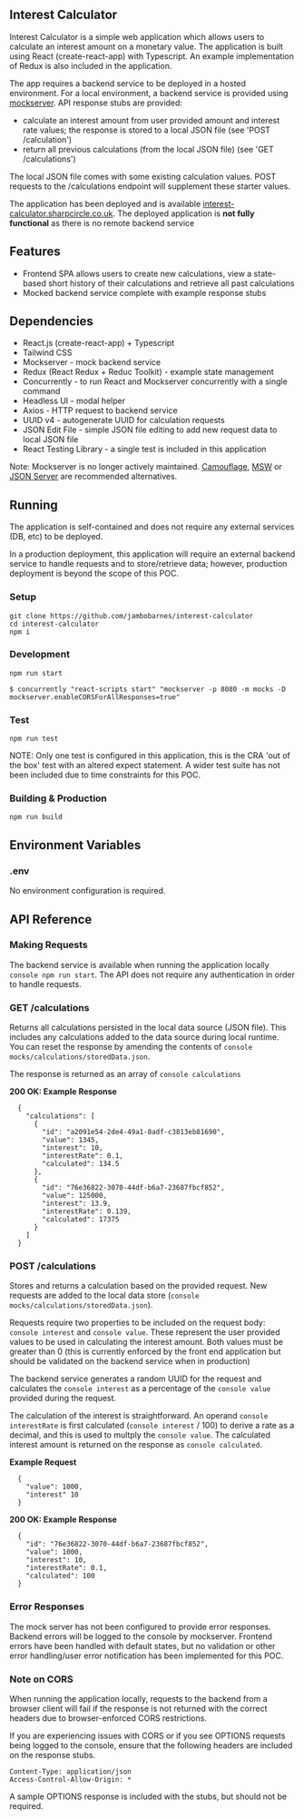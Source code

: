 ## Interest Calculator

Interest Calculator is a simple web application which allows users to calculate an interest amount on a monetary value. The application is built using React (create-react-app) with Typescript. An example implementation of Redux is also included in the application.

The app requires a backend service to be deployed in a hosted environment. For a local environment, a backend service is provided using [mockserver](https://www.npmjs.com/package/mockserver). API response stubs are provided:
- calculate an interest amount from user provided amount and interest rate values; the response is stored to a local JSON file (see 'POST /calculation')
- return all previous calculations (from the local JSON file) (see 'GET /calculations')

The local JSON file comes with some existing calculation values. POST requests to the /calculations endpoint will supplement these starter values.

The application has been deployed and is available [interest-calculator.sharpcircle.co.uk](http://interest-calculator.sharpcircle.co.uk/). The deployed application is **not fully functional** as there is no remote backend service

## Features
- Frontend SPA allows users to create new calculations, view a state-based short history of their calculations and retrieve all past calculations
- Mocked backend service complete with example response stubs

## Dependencies 
- React.js (create-react-app) + Typescript
- Tailwind CSS
- Mockserver - mock backend service
- Redux (React Redux + Reduc Toolkit) - example state management
- Concurrently - to run React and Mockserver concurrently with a single command
- Headless UI - modal helper
- Axios - HTTP request to backend service
- UUID v4 - autogenerate UUID for calculation requests
- JSON Edit File - simple JSON file editing to add new request data to local JSON file
- React Testing Library - a single test is included in this application

Note: Mockserver is no longer actively maintained. [Camouflage](https://github.com/testinggospels/camouflage), [MSW](https://www.npmjs.com/package/msw) or [JSON Server](https://github.com/typicode/json-server) are recommended alternatives.

  
## Running
The application is self-contained and does not require any external services (DB, etc) to be deployed.

In a production deployment, this application will require an external backend service to handle requests and to store/retrieve data; however, production deployment is beyond the scope of this POC.

### Setup 
```console
git clone https://github.com/jambobarnes/interest-calculator
cd interest-calculator
npm i
```

### Development 
```console
npm run start

$ concurrently "react-scripts start" "mockserver -p 8080 -m mocks -D mockserver.enableCORSForAllResponses=true"

```

### Test
```console
npm run test
```

NOTE: Only one test is configured in this application, this is the CRA 'out of the box' test with an altered expect statement. A wider test suite has not been included due to time constraints for this POC.


### Building & Production 
```console
npm run build
```

## Environment Variables
### .env
No environment configuration is required.

## API Reference
### Making Requests
The backend service is available when running the application locally `console npm run start`. The API does not require any authentication in order to handle requests.



### GET /calculations
Returns all calculations persisted in the local data source (JSON file). This includes any calculations added to the data source during local runtime. You can reset the response by amending the contents of `console mocks/calculations/storedData.json`.

The response is returned as an array of `console calculations`

**200 OK: Example Response**
```console
  {
    "calculations": [
      {
        "id": "a2091e54-2de4-49a1-8adf-c3813eb81690",
        "value": 1345,
        "interest": 10,
        "interestRate": 0.1,
        "calculated": 134.5
      },
      {
        "id": "76e36822-3070-44df-b6a7-23687fbcf852",
        "value": 125000,
        "interest": 13.9,
        "interestRate": 0.139,
        "calculated": 17375
      }
    ]
  }
```

### POST /calculations
Stores and returns a calculation based on the provided request. New requests are added to the local data store (`console mocks/calculations/storedData.json`).

Requests require two properties to be included on the request body: `console interest` and `console value`. These represent the user provided values to be used in calculating the interest amount. Both values must be greater than 0 (this is currently enforced by the front end application but should be validated on the backend service when in production)

The backend service generates a random UUID for the request and calculates the `console interest` as a percentage of the `console value` provided during the request.

The calculation of the interest is straightforward. An operand `console interestRate` is first calculated (`console interest` / 100) to derive a rate as a decimal, and this is used to multply the `console value`. The calculated interest amount is returned on the response as `console calculated`.

**Example Request**
```console
  {
    "value": 1000,
    "interest" 10
  }
```

**200 OK: Example Response**
```console
  {
    "id": "76e36822-3070-44df-b6a7-23687fbcf852",
    "value": 1000,
    "interest": 10,
    "interestRate": 0.1,
    "calculated": 100
  }
```

### Error Responses
The mock server has not been configured to provide error responses. Backend errors will be logged to the console by mockserver. Frontend errors have been handled with default states, but no validation or other error handling/user error notification has been implemented for this POC.

### Note on CORS
When running the application locally, requests to the backend from a browser client will fail if the response is not returned with the correct headers due to browser-enforced CORS restrictions.

If you are experiencing issues with CORS or if you see OPTIONS requests being logged to the console, ensure that the following headers are included on the response stubs.

```console
Content-Type: application/json
Access-Control-Allow-Origin: *
```
A sample OPTIONS response is included with the stubs, but should not be required.